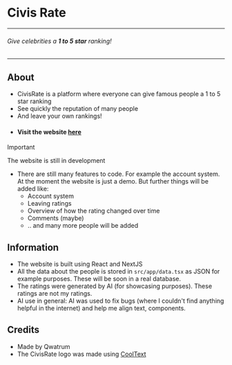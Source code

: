 # Civis Rate
---

###### Give celebrities a **1 to 5 star** ranking!
---

## About
- CivisRate is a platform where everyone can give famous people a 1 to 5 star ranking
- See quickly the reputation of many people
- And leave your own rankings!
- #### Visit the website [here](https://civisrate.vercel.app)

> [!IMPORTANT]
> The website is still in development
- There are still many features to code. For example the account system. At the moment the website is just a demo. But further things will be added like:
    - Account system
    - Leaving ratings
    - Overview of how the rating changed over time
    - Comments (maybe)
    - .. and many more people will be added

## Information
- The website is built using React and NextJS
- All the data about the people is stored in `src/app/data.tsx` as JSON for example purposes. These will be soon in a real database.
- The ratings were generated by AI (for showcasing purposes). These ratings are not my ratings.
- AI use in general: AI was used to fix bugs (where I couldn't find anything helpful in the internet) and help me align text, components.

## Credits
- Made by Qwatrum
- The CivisRate logo was made using [CoolText](https://cooltext.com/)